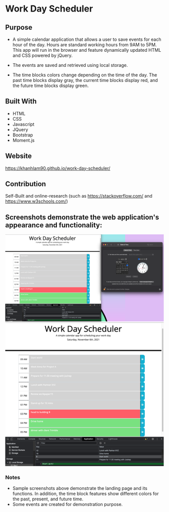 # Work Day Scheduler

## Purpose
* A simple calendar application that allows a user to save events for each hour of the day. Hours are standard working hours from 9AM to 5PM. This app will run in the browser and feature dynamically updated HTML and CSS powered by jQuery.

* The events are saved and retrieved using local storage.

* The time blocks colors change depending on the time of the day. The past time blocks display gray, the current time blocks display red, and the future time blocks display green.

## Built With
* HTML
* CSS
* Javascript
* JQuery
* Bootstrap
* Moment.js


## Website
https://khanhlam90.github.io/work-day-scheduler/

## Contribution
Self-Built and online-research (such as https://stackoverflow.com/ and https://www.w3schools.com/)

## Screenshots demonstrate the web application's appearance and functionality:
![Screenshot-01](./assets/images/ss1.png)
![Screenshot-02](./assets/images/ss2.png)

### Notes
* Sample screenshots above demonstrate the landing page and its functions. In addition, the time block features show different colors for the past, present, and future time.
* Some events are created for demonstration purpose.
